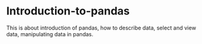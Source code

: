 # Introduction-to-pandas
This is about introduction of pandas, how to describe data, select and view data, manipulating data in pandas.
